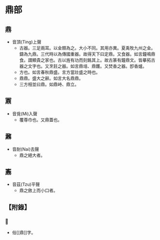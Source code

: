 # 鼎部

## 鼎

- 音頂(Ting)上聲
    - 古器。三足兩耳。以金類為之。大小不同。其用亦異。夏禹牧九州之金。鑄為九鼎。三代時以為傳國重器。故得天下曰定鼎。又食器。如言鐘鳴鼎食。謂顯貴之家也。古以旌有功而刻銘其上。故古篆有鐘鼎文。皆摹拓古器之文字也。又烹飪之器。如言鼎俎、鼎鑊。又焚香之器。卽香爐。
    - 方也。如言春秋鼎盛。言方當壯盛之時也。
    - 鼎鼎。盛大之辭。如言大名鼎鼎。
    - 三方相並曰鼎。如鼎峙、鼎立。

## 鼏

- 音覓(Mi)入聲
    - 覆尊巾也。又鼎蓋也。

## 鼐

- 音耐(Nai)去聲
    - 鼎之絕大者。

## 鼒

- 音茲(Tzu)平聲
    - 鼎之斂上而小口者。

## 【附錄】

### 𪔂
- 俗[[鼎]]字。


